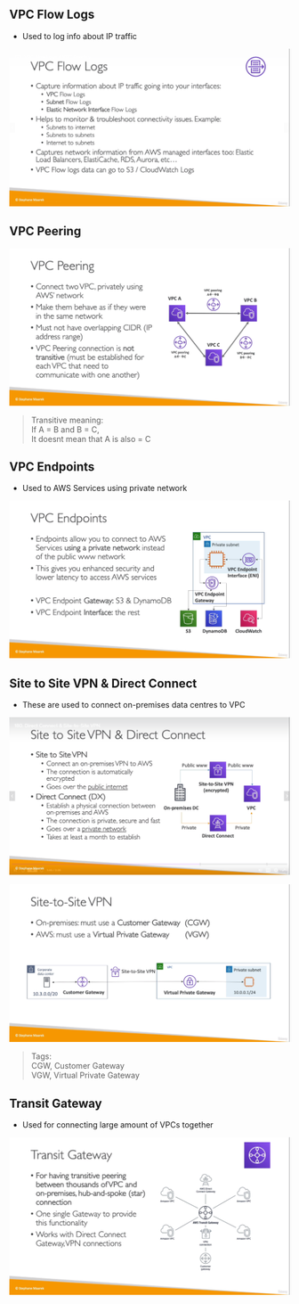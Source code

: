 ## VPC Flow Logs
* Used to log info about IP traffic

![](img/logs.png)  

## VPC Peering
![](img/peering.png)  
> Transitive meaning:   
If A = B and B = C,   
It doesnt mean that A is also = C

## VPC Endpoints
* Used to AWS Services using private network

![](img/endpoint.png)  

## Site to Site VPN & Direct Connect
* These are used to connect on-premises data centres to VPC

![](img/s2s.png)  

![](img/vpn.png)  
> Tags:   
CGW, Customer Gateway  
VGW, Virtual Private Gateway


## Transit Gateway 
* Used for connecting large amount of VPCs together

![](img/transit.png)  
